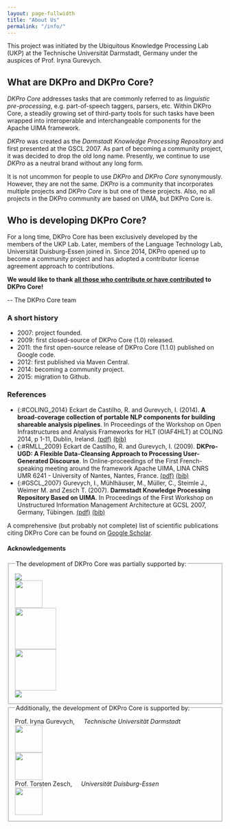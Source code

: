 ```yaml
---
layout: page-fullwidth
title: "About Us"
permalink: "/info/"
---
```


This project was initiated by the Ubiquitous Knowledge Processing Lab (UKP) at the Technische Universität Darmstadt, Germany under the auspices of Prof. Iryna Gurevych.

## What are DKPro and DKPro Core?

*DKPro Core* addresses tasks that are commonly referred to as *linguistic pre-processing*, e.g. part-of-speech taggers, parsers, etc. Within DKPro Core, a steadily growing set of third-party tools for such tasks have been wrapped into interoperable and interchangeable components for the Apache UIMA framework.

*DKPro* was created as the *Darmstadt Knowledge Processing Repository* and first presented at the GSCL 2007. As part of becoming a community project, it was decided to drop the old long name. Presently, we continue to use *DKPro* as a neutral brand without any long form.

It is not uncommon for people to use *DKPro* and *DKPro Core* synonymously. However, they are not the
same. *DKPro* is a community that incorporates multiple projects and *DKPro Core* is but one of these
projects. Also, no all projects in the DKPro community are based on UIMA, but DKPro Core is.

## Who is developing DKPro Core?

For a long time, DKPro Core has been exclusively developed by the members of the UKP Lab. Later, members of the Language Technology Lab, Universität Duisburg-Essen joined in. Since 2014, DKPro opened up to become a community project and has adopted a contributor license agreement approach to contributions.

**We would like to thank [all those who contribute or have contributed](http://github.com/dkpro/dkpro-core/blob/master/CONTRIBUTORS.txt) to DKPro Core!**

-- The DKPro Core team

### A short history

* 2007: project founded.
* 2009: first closed-source of DKPro Core (1.0) released.
* 2011: the first open-source release of DKPro Core (1.1.0) published on Google code.
* 2012: first published via Maven Central.
* 2014: becoming a community project.
* 2015: migration to Github.

### References

* {:#COLING_2014} Eckart de Castilho, R. and Gurevych, I. (2014). **A broad-coverage collection of portable NLP components for building shareable analysis pipelines**. In Proceedings of the Workshop on Open Infrastructures and Analysis Frameworks for HLT (OIAF4HLT) at COLING 2014, p 1-11, Dublin, Ireland. [(pdf)][COLING_2014_pdf] [(bib)][COLING_2014_bib]
* {:#RMLL_2009} Eckart de Castilho, R. and Gurevych, I. (2009). **DKPro-UGD: A Flexible Data-Cleansing Approach to Processing User-Generated Discourse**. In Online-proceedings of the First French-speaking meeting around the framework Apache UIMA, LINA CNRS UMR 6241 - University of Nantes, Nantes, France. [(pdf)][RMLL_2009_pdf] [(bib)][RMLL_2009_bib]
* {:#GSCL_2007} Gurevych, I., Mühlhäuser, M., Müller, C., Steimle J., Weimer M. and Zesch T. (2007). **Darmstadt Knowledge Processing Repository Based on UIMA**. In Proceedings of the First Workshop on Unstructured Information Management Architecture at GCSL 2007, Germany, Tübingen. [(pdf)][GSCL_2007_pdf] [(bib)][GSCL_2007_bib]

A comprehensive (but probably not complete) list of scientific publications citing DKPro Core can be found on [Google Scholar](http://scholar.google.de/scholar?q=%22DKPro+Core%22).


[COLING_2014_pdf]: https://www.aclweb.org/anthology/W/W14/W14-5201.pdf
[COLING_2014_bib]: https://www.aclweb.org/anthology/W/W14/W14-5201.bib

[RMLL_2009_pdf]: https://www.ukp.tu-darmstadt.de/fileadmin/user_upload/Group_UKP/publikationen/2009/rmll-uima-fr-2009.pdf
[RMLL_2009_bib]: https://www.ukp.tu-darmstadt.de/publications/details/?no_cache=1&tx_bibtex_pi1%5Bpub_id%5D=TUD-CS-2009-0078#

[GSCL_2007_pdf]: https://www.ukp.tu-darmstadt.de/fileadmin/user_upload/Group_UKP/publikationen/2007/gldv-uima-ukp.pdf
[GSCL_2007_bib]: https://www.ukp.tu-darmstadt.de/publications/details/?no_cache=1&tx_bibtex_pi1%5Bpub_id%5D=GurevychEtal2007dkpro0#

#### Acknowledgements

<fieldset class="row t20 b20" style="padding: 1em;">
  <legend>The development of DKPro Core was partially supported by:</legend>
  <div class="medium-4 columns"><img src="{{ site.urlimg }}/logos/bmbf.jpg"/></div>
  <div class="medium-4 columns"><img style="height: 64px" src="{{ site.urlimg }}/logos/dfg_logo_blau.jpg"/></div>
  <div class="medium-4 columns"><img style="height: 96px" src="{{ site.urlimg }}/logos/LOEWE.png"/></div>
  <div class="medium-4 columns"><img style="height: 96px" src="{{ site.urlimg }}/logos/LOGO CE_Vertical_EN_quadri_LR.png"/></div>
  <div class="medium-4 columns t20"><img src="{{ site.urlimg }}/logos/VWST_rgb_150.gif"/></div>
</fieldset>

<fieldset class="row t20 b20" style="padding: 1em;">
<legend>Additionally, the development of DKPro Core is supported by:</legend>
<div class="row">
  <div class="medium-6 columns">Prof. Iryna Gurevych,<br/><i>Technische Universität Darmstadt</i></div>
  <div class="medium-3 columns"><img style="height: 64px" src="{{ site.urlimg }}/logos/tud_logo.gif"/></div>
  <div class="medium-3 columns"><img style="height: 64px" src="{{ site.urlimg }}/logos/ukp-lab.png"/></div>
</div>

<div class="row t20">
  <div class="medium-6 columns">Prof. Torsten Zesch,<br/><i>Universität Duisburg-Essen</i></div>
  <div class="medium-6 columns"><img style="height: 64px" src="{{ site.urlimg }}/logos/logo_claim_en_rgb_72dpi.png"/></div>
</div>
</fieldset>
